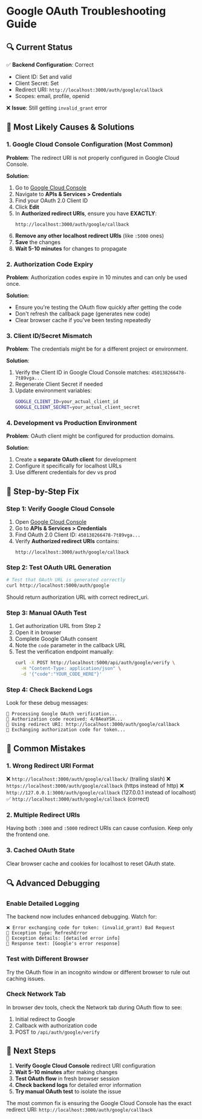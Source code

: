 # Google OAuth Troubleshooting Guide

## 🔍 **Current Status**

✅ **Backend Configuration**: Correct
- Client ID: Set and valid
- Client Secret: Set
- Redirect URI: `http://localhost:3000/auth/google/callback`
- Scopes: email, profile, openid

❌ **Issue**: Still getting `invalid_grant` error

## 🎯 **Most Likely Causes & Solutions**

### **1. Google Cloud Console Configuration (Most Common)**

**Problem**: The redirect URI is not properly configured in Google Cloud Console.

**Solution**:
1. Go to [Google Cloud Console](https://console.cloud.google.com/)
2. Navigate to **APIs & Services > Credentials**
3. Find your OAuth 2.0 Client ID
4. Click **Edit**
5. In **Authorized redirect URIs**, ensure you have **EXACTLY**:
   ```
   http://localhost:3000/auth/google/callback
   ```
6. **Remove any other localhost redirect URIs** (like `:5000` ones)
7. **Save** the changes
8. **Wait 5-10 minutes** for changes to propagate

### **2. Authorization Code Expiry**

**Problem**: Authorization codes expire in 10 minutes and can only be used once.

**Solution**:
- Ensure you're testing the OAuth flow quickly after getting the code
- Don't refresh the callback page (generates new code)
- Clear browser cache if you've been testing repeatedly

### **3. Client ID/Secret Mismatch**

**Problem**: The credentials might be for a different project or environment.

**Solution**:
1. Verify the Client ID in Google Cloud Console matches: `450138266478-7t89vga...`
2. Regenerate Client Secret if needed
3. Update environment variables:
   ```bash
   GOOGLE_CLIENT_ID=your_actual_client_id
   GOOGLE_CLIENT_SECRET=your_actual_client_secret
   ```

### **4. Development vs Production Environment**

**Problem**: OAuth client might be configured for production domains.

**Solution**:
1. Create a **separate OAuth client** for development
2. Configure it specifically for localhost URLs
3. Use different credentials for dev vs prod

## 🔧 **Step-by-Step Fix**

### **Step 1: Verify Google Cloud Console**
1. Open [Google Cloud Console](https://console.cloud.google.com/)
2. Go to **APIs & Services > Credentials**
3. Find OAuth 2.0 Client ID: `450138266478-7t89vga...`
4. Verify **Authorized redirect URIs** contains:
   ```
   http://localhost:3000/auth/google/callback
   ```

### **Step 2: Test OAuth URL Generation**
```bash
# Test that OAuth URL is generated correctly
curl http://localhost:5000/auth/google
```
Should return authorization URL with correct redirect_uri.

### **Step 3: Manual OAuth Test**
1. Get authorization URL from Step 2
2. Open it in browser
3. Complete Google OAuth consent
4. Note the `code` parameter in the callback URL
5. Test the verification endpoint manually:
   ```bash
   curl -X POST http://localhost:5000/api/auth/google/verify \
     -H "Content-Type: application/json" \
     -d '{"code":"YOUR_CODE_HERE"}'
   ```

### **Step 4: Check Backend Logs**
Look for these debug messages:
```
🔄 Processing Google OAuth verification...
🔧 Authorization code received: 4/0AeaYSH...
🔧 Using redirect URI: http://localhost:3000/auth/google/callback
🔄 Exchanging authorization code for token...
```

## 🚨 **Common Mistakes**

### **1. Wrong Redirect URI Format**
❌ `http://localhost:3000/auth/google/callback/`  (trailing slash)
❌ `https://localhost:3000/auth/google/callback`  (https instead of http)
❌ `http://127.0.0.1:3000/auth/google/callback`   (127.0.0.1 instead of localhost)
✅ `http://localhost:3000/auth/google/callback`   (correct)

### **2. Multiple Redirect URIs**
Having both `:3000` and `:5000` redirect URIs can cause confusion. Keep only the frontend one.

### **3. Cached OAuth State**
Clear browser cache and cookies for localhost to reset OAuth state.

## 🔍 **Advanced Debugging**

### **Enable Detailed Logging**
The backend now includes enhanced debugging. Watch for:
```
❌ Error exchanging code for token: (invalid_grant) Bad Request
🔧 Exception type: RefreshError
🔧 Exception details: [detailed error info]
🔧 Response text: [Google's error response]
```

### **Test with Different Browser**
Try the OAuth flow in an incognito window or different browser to rule out caching issues.

### **Check Network Tab**
In browser dev tools, check the Network tab during OAuth flow to see:
1. Initial redirect to Google
2. Callback with authorization code
3. POST to `/api/auth/google/verify`

## 🎯 **Next Steps**

1. **Verify Google Cloud Console** redirect URI configuration
2. **Wait 5-10 minutes** after making changes
3. **Test OAuth flow** in fresh browser session
4. **Check backend logs** for detailed error information
5. **Try manual OAuth test** to isolate the issue

The most common fix is ensuring the Google Cloud Console has the exact redirect URI: `http://localhost:3000/auth/google/callback`
